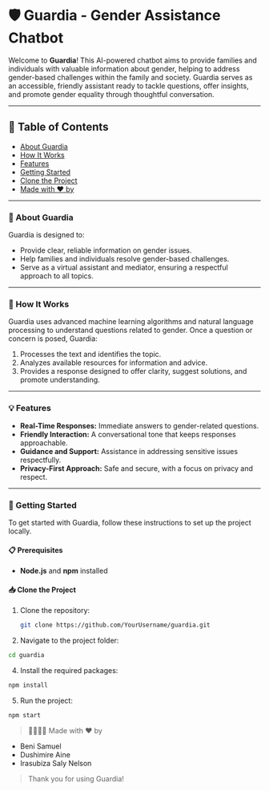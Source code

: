 # 🛡️ Guardia - Gender Assistance Chatbot

Welcome to **Guardia**! This AI-powered chatbot aims to provide families and individuals with valuable information about gender, helping to address gender-based challenges within the family and society. Guardia serves as an accessible, friendly assistant ready to tackle questions, offer insights, and promote gender equality through thoughtful conversation.

---

## 📖 Table of Contents

- [About Guardia](#about-guardia)
- [How It Works](#how-it-works)
- [Features](#features)
- [Getting Started](#getting-started)
- [Clone the Project](#clone-the-project)
- [Made with ❤️ by](#made-with-❤️-by)

---

### 🧐 About Guardia

Guardia is designed to:
- Provide clear, reliable information on gender issues.
- Help families and individuals resolve gender-based challenges.
- Serve as a virtual assistant and mediator, ensuring a respectful approach to all topics.

---

### 🤖 How It Works

Guardia uses advanced machine learning algorithms and natural language processing to understand questions related to gender. Once a question or concern is posed, Guardia:
1. Processes the text and identifies the topic.
2. Analyzes available resources for information and advice.
3. Provides a response designed to offer clarity, suggest solutions, and promote understanding.

---

### 💡 Features

- **Real-Time Responses:** Immediate answers to gender-related questions.
- **Friendly Interaction:** A conversational tone that keeps responses approachable.
- **Guidance and Support:** Assistance in addressing sensitive issues respectfully.
- **Privacy-First Approach:** Safe and secure, with a focus on privacy and respect.

---

### 🚀 Getting Started

To get started with Guardia, follow these instructions to set up the project locally.

#### 📋 Prerequisites

- **Node.js** and **npm** installed

#### 📥 Clone the Project

1. Clone the repository:

   ```bash
   git clone https://github.com/YourUsername/guardia.git
   ```
   
2. Navigate to the project folder:

```bash
cd guardia
```

4. Install the required packages:

```bash
npm install
```

5. Run the project:

```bash
npm start
```
> 👨‍💻👩‍💻 Made with ❤️ by
  - Beni Samuel
  - Dushimire Aine
  - Irasubiza Saly Nelson
    
> Thank you for using Guardia!
